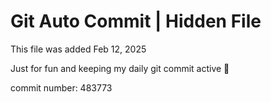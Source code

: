 # Git Auto Commit | Hidden File

This file was added Feb 12, 2025

Just for fun and keeping my daily git commit active 🤪

commit number: 483773

